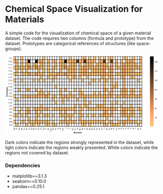 # Chemical Space Visualization for Materials
A simple code for the visualization of chemical space of a given material dataset. The code requires two columns (formula and prototype) from the dataset. Prototypes are categorical references of structures (like space-groups).


![alt text](https://raw.githubusercontent.com/mcsorkun/Chemical-Space-Visualization/master/images/chemical_space.png)


Dark colors indicate the regions strongly represented in the dataset, while light colors indicate the regions weakly presented. White colors indicate the regions not covered by dataset.

### Dependencies
- matplotlib==3.1.3
- seaborn==0.10.0
- pandas==0.25.1
